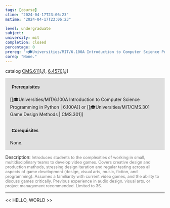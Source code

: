 ```yaml
---
tags: [course]
ctime: "2024-04-17T23:06:23"
mstime: "2024-04-17T23:06:23"

level: undergraduate
subject: 
university: mit
completion: closed
percentage: 0
prereq: "<🎓Universities/MIT/6.100A Introduction to Computer Science Programming in Python> or <🎓Universities/MIT/CMS.301 Game Design Methods>"
coreq: "None."
---
```


catalog [CMS.611[J]](http://student.mit.edu/catalog/mCMSa.html#CMS.611), [6.4570[J]](http://student.mit.edu/catalog/m6d.html#6.4570)

<span style="display: block; padding: 15px; background-color: rgb(100, 100, 100, 0.2);"><font id="m_prereq89_0" style="display: block; font-family: Arial, sans-serif; font-weight: bold; padding: 5px">Prerequisites</font><br><span id="prereq89_0">[[🎓Universities/MIT/6.100A Introduction to Computer Science Programming in Python | 6.100A]] or [[🎓Universities/MIT/CMS.301 Game Design Methods | CMS.301]]</span></span>
<span style="display: block; padding: 15px; background-color: rgb(100, 100, 100, 0.2);"><font id="m_coreq89_0" style="display: block; font-family: Arial, sans-serif; font-weight: bold; padding: 5px">Corequisites</font><br><span id="coreq89_0">None.</span></span>

<font style="">Description:</font>
<font style="color: grey; font-size: 0.8rem;">Introduces students to the complexities of working in small, multidisciplinary teams to develop video games. Covers creative design and production methods, stressing design iteration and regular testing across all aspects of game development (design, visual arts, music, fiction, and programming). Assumes a familiarity with current video games, and the ability to discuss games critically. Previous experience in audio design, visual arts, or project management recommended. Limited to 36.</font>



---

<< HELLO, WORLD >>
